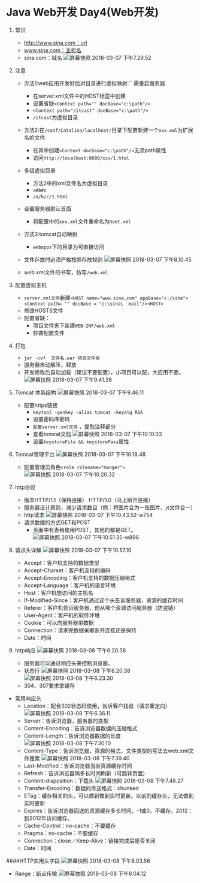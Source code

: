 # Java Web开发 Day4(Web开发)
1. 常识
	- http://www.sina.com：url
	- www.sina.com：主机名
	- sina.com：域名
![屏幕快照 2018-03-07 下午7.29.52](media/15203363008918/%E5%B1%8F%E5%B9%95%E5%BF%AB%E7%85%A7%202018-03-07%20%E4%B8%8B%E5%8D%887.29.52.png)
2. 注意
	- 方法1:web应用开发好后对目录进行虚拟映射:``  需重启服务器
		- 在server.xml文件中的HOST标签中创建
		-  设置省缺`<Context path="" docBase="c:\path"/>`
		- `<Context path="/itcast" docBase="c:\path"/>`
		- `/itcast`为虚拟目录
	- 方法2:在`/conf/Catalina/localhost/`目录下配置新建一个`xxx.xml`为扩展名的文件.
		- 在其中创建`<Context docBase="c:\path"/>`无须path属性
		- 访问`http://localhost:8080/xxx/1.html`
	- 多级虚拟目录
		- 方法2中的xml文件名为虚拟目录
		- `a#b#c`
		- `/a/b/c/1.html`
	- 设置服务器默认首面
		- 将配置中的`xxx.xml`文件重命名为`Root.xml`
	- 方式3:tomcat自动映射
		- `webapps`下的目录为可直接访问
	- 文件存放时必须严格按照存放规则
![屏幕快照 2018-03-07 下午8.10.45](media/15203363008918/%E5%B1%8F%E5%B9%95%E5%BF%AB%E7%85%A7%202018-03-07%20%E4%B8%8B%E5%8D%888.10.45.png)

	- web.xml文件的书写，仿写`/web.xml`
3. 配置虚拟主机
	- `server.xml文件`新建`<HOST name="www.sina.com" appBase="c:/sina"><Context path= "" docBase = "c:\sina\  mail"/><HOST>`
	- 修改HOSTS文件
	- 配置省缺：
		- 项目文件夹下新建`WEB-INF/web.xml`
		- 抄袭配置文件

4. 打包
	- `jar -cvf  文件名.war 项目文件夹`
	- 服务器自动解压，释放
	- 开发修改后自动加载（建议不要配置），小项目可以配，大应用不要。
![屏幕快照 2018-03-07 下午9.41.28](media/15203363008918/%E5%B1%8F%E5%B9%95%E5%BF%AB%E7%85%A7%202018-03-07%20%E4%B8%8B%E5%8D%889.41.28.png)
5. Tomcat 体系结构
![屏幕快照 2018-03-07 下午9.46.11](media/15203363008918/%E5%B1%8F%E5%B9%95%E5%BF%AB%E7%85%A7%202018-03-07%20%E4%B8%8B%E5%8D%889.46.11.png)
	- 配置https链接
		- `keytool -genkey -alias tomcat -keyalg RSA`
		- 设置密码库密码
		- `配置server.xml文件` ，提取注释部分
		- 查看tomcat文档
![屏幕快照 2018-03-07 下午10.10.03](media/15203363008918/%E5%B1%8F%E5%B9%95%E5%BF%AB%E7%85%A7%202018-03-07%20%E4%B8%8B%E5%8D%8810.10.03.png)
		- 设置`keystoreFile && keystorePass`属性
6. Tomcat管理平台
![屏幕快照 2018-03-07 下午10.18.48](media/15203363008918/%E5%B1%8F%E5%B9%95%E5%BF%AB%E7%85%A7%202018-03-07%20%E4%B8%8B%E5%8D%8810.18.48.png)
	- 配置管理员角色`<role rolename="manger">`
![屏幕快照 2018-03-07 下午10.20.32](media/15203363008918/%E5%B1%8F%E5%B9%95%E5%BF%AB%E7%85%A7%202018-03-07%20%E4%B8%8B%E5%8D%8810.20.32.png)
7. http协议
	- 版本HTTP/1.1（保持连接） HTTP/1.0（马上断开连接）
	- 服务器设计原则，减少请求数目（例：将图片合为一张图片、js文件合一）
	- http请求
![屏幕快照 2018-03-07 下午10.43.52-w754](media/15203363008918/%E5%B1%8F%E5%B9%95%E5%BF%AB%E7%85%A7%202018-03-07%20%E4%B8%8B%E5%8D%8810.43.52.png)
	- 请求数据的方式GET和POST 
		- 页面中有表格使用POST，其他的都是GET。
![屏幕快照 2018-03-07 下午10.51.35-w896](media/15203363008918/%E5%B1%8F%E5%B9%95%E5%BF%AB%E7%85%A7%202018-03-07%20%E4%B8%8B%E5%8D%8810.51.35.png)
8. 请求头详解
![屏幕快照 2018-03-07 下午10.57.10](media/15203363008918/%E5%B1%8F%E5%B9%95%E5%BF%AB%E7%85%A7%202018-03-07%20%E4%B8%8B%E5%8D%8810.57.10.png)
	- Accept：客户机支持的数据类型
	- Accept-Charset：客户机支持的编码
	- Accept-Encoding：客户机支持的数据压缩格式
	- Accept-Language：客户机的语言环境
	- Host：客户机想访问的主机名
	- If-Modified-Since：客户机通过这个头告诉服务器，资源的缓存时间 
	- Referer：客户机告诉服务器，他从哪个资源访问服务器（防盗链）
	- User-Agent：客户机的软件环境
	- Cookie：可以向服务器带数据
	- Connection：请求完数据采取断开连接还是保持
	- Date：时间
9. http响应
![屏幕快照 2018-03-08 下午6.20.38](media/15203363008918/%E5%B1%8F%E5%B9%95%E5%BF%AB%E7%85%A7%202018-03-08%20%E4%B8%8B%E5%8D%886.20.38.png)
	- 服务器可以通过响应头来控制浏览器。
	- 状态行
![屏幕快照 2018-03-08 下午6.20.38](media/15203363008918/%E5%B1%8F%E5%B9%95%E5%BF%AB%E7%85%A7%202018-03-08%20%E4%B8%8B%E5%8D%886.20.38.png)
![屏幕快照 2018-03-08 下午6.23.30](media/15203363008918/%E5%B1%8F%E5%B9%95%E5%BF%AB%E7%85%A7%202018-03-08%20%E4%B8%8B%E5%8D%886.23.30.png)
	- 304、307要求拿缓存 

- 常用响应头
	- Location：配合302状态码使用，告诉客户找谁（请求重定向）
	![屏幕快照 2018-03-08 下午6.36.11](media/15203363008918/%E5%B1%8F%E5%B9%95%E5%BF%AB%E7%85%A7%202018-03-08%20%E4%B8%8B%E5%8D%886.36.11.png)
	- Server：告诉浏览器，服务器的类型
	- Content-Encoding：告诉浏览器数据的压缩格式
	- Content-Length：告诉浏览器数据的长度
	![屏幕快照 2018-03-08 下午7.30.10](media/15203363008918/%E5%B1%8F%E5%B9%95%E5%BF%AB%E7%85%A7%202018-03-08%20%E4%B8%8B%E5%8D%887.30.10.png)
	- Content-Type：告诉浏览器，资源的格式，文件类型的写法去web.xml文件搜索
	![屏幕快照 2018-03-08 下午7.39.40](media/15203363008918/%E5%B1%8F%E5%B9%95%E5%BF%AB%E7%85%A7%202018-03-08%20%E4%B8%8B%E5%8D%887.39.40.png)
	- Last-Modified：告诉浏览器当前资源缓存时间
	- Refresh：告诉浏览器隔多长时间刷新（可跳转页面）
	- Content-disposition：下载头
![屏幕快照 2018-03-08 下午7.48.27](media/15203363008918/%E5%B1%8F%E5%B9%95%E5%BF%AB%E7%85%A7%202018-03-08%20%E4%B8%8B%E5%8D%887.48.27.png)
	- Transfer-Encoding：数据的传送格式：chunked
	- ETag：缓存相关的头，可以做到做到实时更新。以前的缓存头，无法做到实时更新
	- Expires：告诉浏览器回送的资源缓存多长时间。-1或0，不缓存。2012：到2012年访问缓存。
	- Cache-Control：no-cache：不要缓存
	- Pragma：no-cache：不要缓存
	- Connection：close／Keep-Alive：链接完成后是否关闭
	- Date：时间

####HTTP实用头字段
![屏幕快照 2018-03-08 下午8.03.56](media/15203363008918/%E5%B1%8F%E5%B9%95%E5%BF%AB%E7%85%A7%202018-03-08%20%E4%B8%8B%E5%8D%888.03.56.png)
- Range：断点传输
![屏幕快照 2018-03-08 下午8.04.12](media/15203363008918/%E5%B1%8F%E5%B9%95%E5%BF%AB%E7%85%A7%202018-03-08%20%E4%B8%8B%E5%8D%888.04.12.png)


